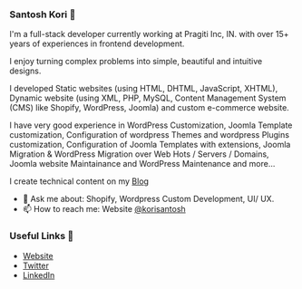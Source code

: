 ### Santosh Kori 👋

I'm a full-stack developer currently working at Pragiti Inc, IN. with over 15+ years of experiences in frontend development.

I enjoy turning complex problems into simple, beautiful and intuitive designs. 

I developed Static websites (using HTML, DHTML, JavaScript, XHTML), Dynamic website (using XML, PHP, MySQL, Content Management System (CMS) like Shopify, WordPress, Joomla) and custom e-commerce website.

I have very good experience in WordPress Customization, Joomla Template customization, Configuration of wordpress Themes and wordpress Plugins customization, Configuration of Joomla Templates with extensions, Joomla Migration & WordPress Migration over Web Hots / Servers / Domains, Joomla website Maintainance and WordPress Maintenance and more…

I create technical content on my [Blog](http://www.santoshkori.com/blog)
- 💬 Ask me about: Shopify, Wordpress Custom Development, UI/ UX.
- 📫 How to reach me: Website [@korisantosh](http://www.santoshkori.com/blog)

### Useful Links 💙

- [Website](http://www.santoshkori.com)
- [Twitter](https://twitter.com/santoshkori)
- [LinkedIn](https://linkedin.com/in/santoshkori/)

<!--
**korisantosh/korisantosh** is a ✨ _special_ ✨ repository because its `README.md` (this file) appears on your GitHub profile.

Here are some ideas to get you started:

- 🔭 I’m currently working on ...
- 🌱 I’m currently learning ...
- 👯 I’m looking to collaborate on ...
- 🤔 I’m looking for help with ...
- 💬 Ask me about ...
- 📫 How to reach me: ...
- 😄 Pronouns: ...
- ⚡ Fun fact: ...
-->
